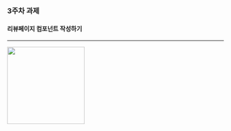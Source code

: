 ### 3주차 과제
#### 리뷰페이지 컴포넌트 작성하기
---
<div>
    <img src="https://user-images.githubusercontent.com/55418359/99906923-200daa00-2d1d-11eb-9567-16c7aee47e91.PNG" width="180">
</div>
